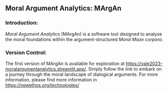 ## Moral Argument Analytics: MArgAn
### Introduction:
*Moral Argument Analytics* (MArgAn) is a software tool designed to analyse the moral foundations within the argument-structured *Moral Maze corpora*. 

### Version Control:
The first version of MArgAn is available for exploration at https://vale2023-moralargumentanalytics.streamlit.app/. Simply follow the link to embark on a journey through the moral landscape of dialogical arguments. For more information, please find more information in https://newethos.org/technologies/
